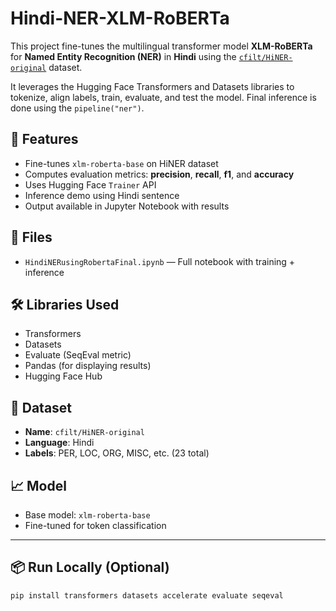 # Hindi-NER-XLM-RoBERTa

This project fine-tunes the multilingual transformer model **XLM-RoBERTa** for **Named Entity Recognition (NER)** in **Hindi** using the [`cfilt/HiNER-original`](https://huggingface.co/datasets/cfilt/HiNER-original) dataset.

It leverages the Hugging Face Transformers and Datasets libraries to tokenize, align labels, train, evaluate, and test the model. Final inference is done using the `pipeline("ner")`.

## 🚀 Features
- Fine-tunes `xlm-roberta-base` on HiNER dataset
- Computes evaluation metrics: **precision**, **recall**, **f1**, and **accuracy**
- Uses Hugging Face `Trainer` API
- Inference demo using Hindi sentence
- Output available in Jupyter Notebook with results

## 📁 Files
- `HindiNERusingRobertaFinal.ipynb` — Full notebook with training + inference

## 🛠️ Libraries Used
- Transformers
- Datasets
- Evaluate (SeqEval metric)
- Pandas (for displaying results)
- Hugging Face Hub

## 📝 Dataset
- **Name**: `cfilt/HiNER-original`
- **Language**: Hindi
- **Labels**: PER, LOC, ORG, MISC, etc. (23 total)

## 📈 Model
- Base model: `xlm-roberta-base`
- Fine-tuned for token classification

---

## 📦 Run Locally (Optional)
```bash
pip install transformers datasets accelerate evaluate seqeval

